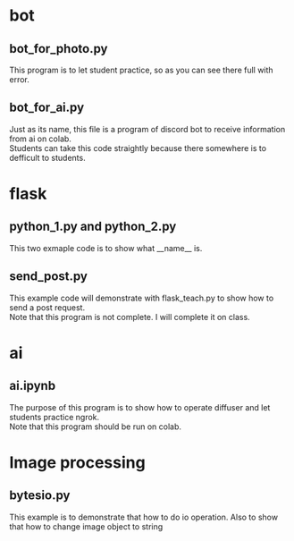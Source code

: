 # bot
## bot_for_photo.py
This program is to let student practice, so as you can see there full with error.
## bot_for_ai.py
Just as its name, this file is a program of discord bot to receive information from ai on colab.<br>
Students can take this code straightly because there somewhere is to defficult to students.

# flask
## python_1.py and python_2.py
This two exmaple code is to show what \_\_name\_\_ is.
## send_post.py
This example code will demonstrate with flask_teach.py to show how to send a post request. <br>
Note that this program is not complete. I will complete it on class. 

# ai
## ai.ipynb
The purpose of this program is to show how to operate diffuser and let students practice ngrok.<br>
Note that this program should be run on colab.

# Image processing
## bytesio.py
This example is to demonstrate that how to do io operation. Also to show that how to change image object to string